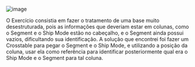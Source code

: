 ![image](https://user-images.githubusercontent.com/65839541/131933870-c4e99a2a-9819-43fa-93b3-504105ca4df4.png)

  O Exercício consistia em fazer o tratamento de uma base muito desestruturada, pois as informações que deveriam estar em colunas, como o Segment e o Ship Mode estão no cabeçalho, e o Segment ainda possui vazios, dificultando sua identificação.
  A solução que encontrei foi fazer um Crosstable para pegar o Segment e o Ship Mode, e utilizando a posição da coluna, usar ela como referência para identificar posteriormente qual era o Ship Mode e o Segment para tal coluna.
